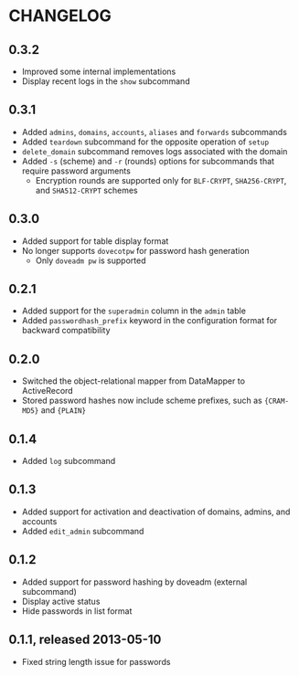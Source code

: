 # CHANGELOG

## 0.3.2
  * Improved some internal implementations
  * Display recent logs in the `show` subcommand

## 0.3.1
  * Added `admins`, `domains`, `accounts`, `aliases` and `forwards` subcommands
  * Added `teardown` subcommand for the opposite operation of `setup`
  * `delete_domain` subcommand removes logs associated with the domain
  * Added `-s` (scheme) and `-r` (rounds) options for subcommands that require password arguments
    + Encryption rounds are supported only for `BLF-CRYPT`, `SHA256-CRYPT`, and `SHA512-CRYPT` schemes

## 0.3.0
  * Added support for table display format
  * No longer supports `dovecotpw` for password hash generation
    + Only `doveadm pw` is supported

## 0.2.1
  * Added support for the `superadmin` column in the `admin` table
  * Added `passwordhash_prefix` keyword in the configuration format for backward compatibility

## 0.2.0
  * Switched the object-relational mapper from DataMapper to ActiveRecord
  * Stored password hashes now include scheme prefixes, such as `{CRAM-MD5}` and `{PLAIN}`

## 0.1.4
  * Added `log` subcommand

## 0.1.3
  * Added support for activation and deactivation of domains, admins, and accounts
  * Added `edit_admin` subcommand

## 0.1.2
  * Added support for password hashing by doveadm (external subcommand)
  * Display active status
  * Hide passwords in list format

## 0.1.1, released 2013-05-10
  * Fixed string length issue for passwords

